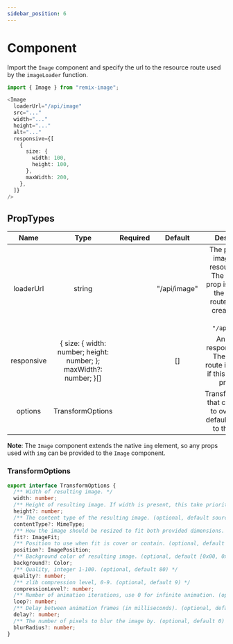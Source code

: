 ```yaml
---
sidebar_position: 6
---
```


# Component

Import the `Image` component and specify the url to the resource route used by the `imageLoader` function.


```typescript jsx
import { Image } from "remix-image";

<Image
  loaderUrl="/api/image"
  src="..."
  width="..."
  height="..."
  alt="..."
  responsive={[
    {
      size: {
        width: 100,
        height: 100,
      },
      maxWidth: 200,
    },
  ]}
/>
```

## PropTypes
|    Name    |                                Type                                | Required |   Default    |                                                                   Description                                                                    |
|:----------:|:------------------------------------------------------------------:|:--------:|:------------:|:------------------------------------------------------------------------------------------------------------------------------------------------:|
| loaderUrl  |                               string                               |          | "/api/image" | The path of the image loader resource route. The `loaderUrl` prop is optional if the resource route has been created at the path `"/api/image"`. |
| responsive | { size: { width: number; height: number; }; maxWidth?: number; }[] |          |      []      |                           An array of responsive sizes. The resource route is not called if this prop is not provided.                           |
|  options   |                          TransformOptions                          |          |              |                                TransformOptions that can be used to override the defaults provided to the loader.                                |

**Note**: The `Image` component extends the native `img` element, so any props used with `img` can be provided to the `Image` component.

### TransformOptions
```typescript
export interface TransformOptions {
  /** Width of resulting image. */
  width: number;
  /** Height of resulting image. If width is present, this take priority. */
  height?: number;
  /** The content type of the resulting image. (optional, default source type) */
  contentType?: MimeType;
  /** How the image should be resized to fit both provided dimensions. (optional, default 'contain') */
  fit?: ImageFit;
  /** Position to use when fit is cover or contain. (optional, default 'center') */
  position?: ImagePosition;
  /** Background color of resulting image. (optional, default [0x00, 0x00, 0x00, 0x00]) */
  background?: Color;
  /** Quality, integer 1-100. (optional, default 80) */
  quality?: number;
  /** zlib compression level, 0-9. (optional, default 9) */
  compressionLevel?: number;
  /** Number of animation iterations, use 0 for infinite animation. (optional, default 0) */
  loop?: number;
  /** Delay between animation frames (in milliseconds). (optional, default 100) */
  delay?: number;
  /** The number of pixels to blur the image by. (optional, default 0) */
  blurRadius?: number;
}
```
